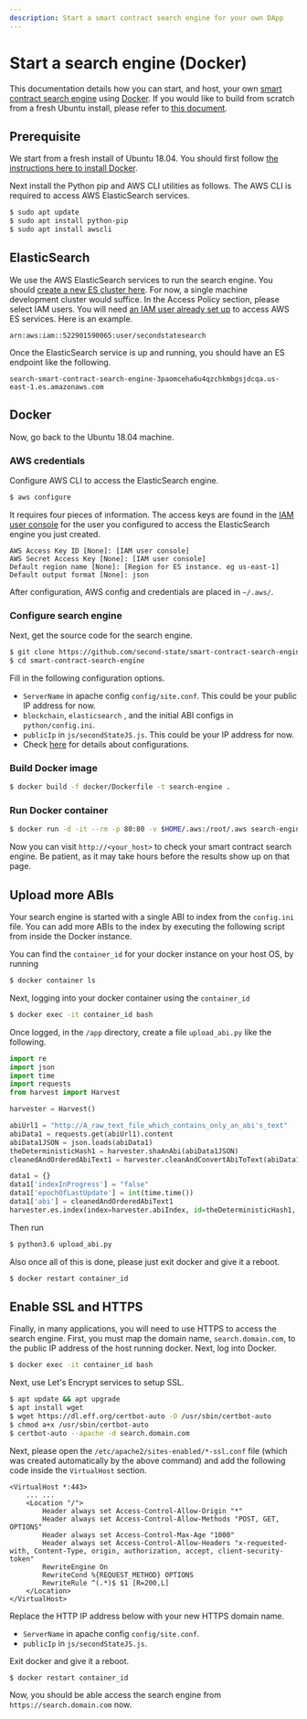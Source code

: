 ```yaml
---
description: Start a smart contract search engine for your own DApp
---
```


# Start a search engine \(Docker\)

This documentation details how you can start, and host, your own [smart contract search engine](https://github.com/second-state/smart-contract-search-engine) using [Docker](https://www.docker.com/). If you would like to build from scratch from a fresh Ubuntu install, please refer to [this document](../start-a-search-engine.md).

## Prerequisite

We start from a fresh install of Ubuntu 18.04. You should first follow [the instructions here to install Docker](https://www.digitalocean.com/community/tutorials/how-to-install-and-use-docker-on-ubuntu-18-04).

Next install the Python pip and AWS CLI utilities as follows. The AWS CLI is required to access AWS ElasticSearch services.

```bash
$ sudo apt update
$ sudo apt install python-pip
$ sudo apt install awscli
```

## ElasticSearch

We use the AWS ElasticSearch services to run the search engine. You should [create a new ES cluster here](https://console.aws.amazon.com/es/home). For now, a single machine development cluster would suffice. In the Access Policy section, please select IAM users. You will need [an IAM user already set up](https://console.aws.amazon.com/iam/home?#/users) to access AWS ES services. Here is an example.

```text
arn:aws:iam::522901590065:user/secondstatesearch
```

Once the ElasticSearch service is up and running, you should have an ES endpoint like the following.

```text
search-smart-contract-search-engine-3paomceha6u4qzchkmbgsjdcqa.us-east-1.es.amazonaws.com
```

## Docker

Now, go back to the Ubuntu 18.04 machine.

### AWS credentials

Configure AWS CLI to access the ElasticSearch engine.

```bash
$ aws configure
```

It requires four pieces of information. The access keys are found in the [IAM user console](https://console.aws.amazon.com/iam/home?#/users) for the user you configured to access the ElasticSearch engine you just created.

```text
AWS Access Key ID [None]: [IAM user console]
AWS Secret Access Key [None]: [IAM user console]
Default region name [None]: [Region for ES instance. eg us-east-1]
Default output format [None]: json
```

After configuration, AWS config and credentials are placed in `~/.aws/`.

### Configure search engine

Next, get the source code for the search engine.

```bash
$ git clone https://github.com/second-state/smart-contract-search-engine.git
$ cd smart-contract-search-engine
```

Fill in the following configuration options.

* `ServerName` in apache config `config/site.conf`. This could be your public IP address for now.
* `blockchain`, `elasticsearch` , and the initial ABI configs in `python/config.ini`.
* `publicIp` in `js/secondStateJS.js`. This could be your IP address for now.
* Check [here](https://github.com/second-state/whitepapers/tree/2d68282b29af48f62e2075a36bd229f10fe51aa3/smart-contracts-search-engine/start-a-search-engine/README.md#javascript) for details about configurations.

### Build Docker image

```bash
$ docker build -f docker/Dockerfile -t search-engine .
```

### Run Docker container

```bash
$ docker run -d -it --rm -p 80:80 -v $HOME/.aws:/root/.aws search-engine
```

Now you can visit `http://<your_host>` to check your smart contract search engine. Be patient, as it may take hours before the results show up on that page.

## Upload more ABIs

Your search engine is started with a single ABI to index from the `config.ini` file. You can add more ABIs to the index by executing the following script from inside the Docker instance.

You can find the `container_id` for your docker instance on your host OS, by running

```bash
$ docker container ls
```

Next, logging into your docker container using the `container_id`

```bash
$ docker exec -it container_id bash
```

Once logged, in the `/app` directory, create a file `upload_abi.py` like the following.

```python
import re
import json
import time
import requests
from harvest import Harvest

harvester = Harvest()

abiUrl1 = "http://A_raw_text_file_which_contains_only_an_abi's_text"
abiData1 = requests.get(abiUrl1).content
abiData1JSON = json.loads(abiData1)
theDeterministicHash1 = harvester.shaAnAbi(abiData1JSON)
cleanedAndOrderedAbiText1 = harvester.cleanAndConvertAbiToText(abiData1JSON)

data1 = {}
data1['indexInProgress'] = "false"
data1['epochOfLastUpdate'] = int(time.time())
data1['abi'] = cleanedAndOrderedAbiText1
harvester.es.index(index=harvester.abiIndex, id=theDeterministicHash1, body=data1)
```

Then run

```bash
$ python3.6 upload_abi.py
```

Also once all of this is done, please just exit docker and give it a reboot.

```bash
$ docker restart container_id
```

## Enable SSL and HTTPS

Finally, in many applications, you will need to use HTTPS to access the search engine. First, you must map the domain name, `search.domain.com`, to the public IP address of the host running docker. Next, log into Docker.

```bash
$ docker exec -it container_id bash
```

Next, use Let's Encrypt services to setup SSL.

```bash
$ apt update && apt upgrade
$ apt install wget
$ wget https://dl.eff.org/certbot-auto -O /usr/sbin/certbot-auto
$ chmod a+x /usr/sbin/certbot-auto
$ certbot-auto --apache -d search.domain.com
```

Next, please open the `/etc/apache2/sites-enabled/*-ssl.conf` file \(which was created automatically by the above command\) and add the following code inside the `VirtualHost` section.

```text
<VirtualHost *:443>
    ... ...
    <Location "/">
        Header always set Access-Control-Allow-Origin "*"
        Header always set Access-Control-Allow-Methods "POST, GET, OPTIONS"
        Header always set Access-Control-Max-Age "1000"
        Header always set Access-Control-Allow-Headers "x-requested-with, Content-Type, origin, authorization, accept, client-security-token"
        RewriteEngine On
        RewriteCond %{REQUEST_METHOD} OPTIONS
        RewriteRule ^(.*)$ $1 [R=200,L]
    </Location>
</VirtualHost>
```

Replace the HTTP IP address below with your new HTTPS domain name.

* `ServerName` in apache config `config/site.conf`. 
* `publicIp` in `js/secondStateJS.js`.

Exit docker and give it a reboot.

```bash
$ docker restart container_id
```

Now, you should be able access the search engine from `https://search.domain.com` now.

